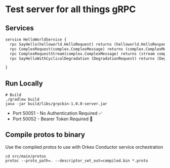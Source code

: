# Test server for all things gRPC

## Services
```protobuf
service HelloWorldService {
  rpc SayHello(helloworld.HelloRequest) returns (helloworld.HelloResponse) {}
  rpc ComplexRequest(complex.ComplexMessage) returns (complex.ComplexMessage) {}
  rpc ComplexRequestStream(complex.ComplexMessage) returns (stream complex.ComplexMessage) {}
  rpc SayHelloWithCyclicalDegradation (DegradationRequest) returns (DegradationResponse) {}

}
```
## Run Locally

```shell
# Build
./gradlew build
java -jar build/libs/grpcbin-1.0.0-server.jar
```

- Port 50051 - No Authentication Required ✅
- Port 50052 - Bearer Token Required 🔐

## Compile protos to binary
Use the compiled protos to use with Orkes Conductor service orchestration
```shell
cd src/main/protos
protoc --proto_path=. --descriptor_set_out=compiled.bin *.proto
```